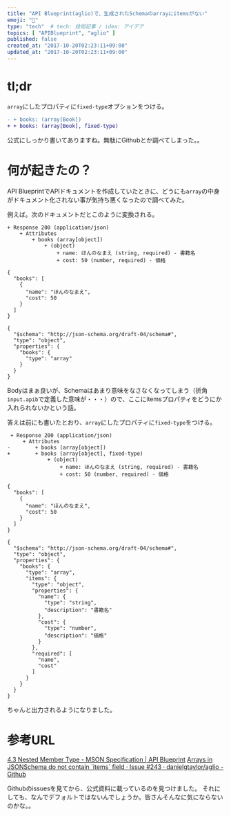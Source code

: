 ```yaml
---
title: "API Blueprint(aglio)で、生成されたSchemaのarrayにitemsがない"
emoji: "🎃"
type: "tech"  # tech: 技術記事 / idea: アイデア
topics: [ "APIBlueprint", "aglio" ]
published: false
created_at: "2017-10-20T02:23:11+09:00"
updated_at: "2017-10-20T02:23:11+09:00"
---
```

# tl;dr

`array`にしたプロパティに`fixed-type`オプションをつける。

```diff
- + books: (array[Book])
+ + books: (array[Book], fixed-type) 
```

公式にしっかり書いてありますね。無駄にGithubとか調べてしまった。。

# 何が起きたの？
API BlueprintでAPIドキュメントを作成していたときに、どうにも`array`の中身がドキュメント化されない事が気持ち悪くなったので調べてみた。

例えば。次のドキュメントだとこのように変換される。

```:input.apib
+ Response 200 (application/json)
    + Attributes
        + books (array[object])
            + (object)
                + name: ほんのなまえ (string, required) - 書籍名
                + cost: 50 (number, required) - 価格
```

```json:Body
{
  "books": [
    {
      "name": "ほんのなまえ",
      "cost": 50
    }
  ]
}
```
```json:Schema
{
  "$schema": "http://json-schema.org/draft-04/schema#",
  "type": "object",
  "properties": {
    "books": {
      "type": "array"
    }
  }
}
```

Bodyはまぁ良いが、Schemaはあまり意味をなさなくなってしまう（折角`input.apib`で定義した意味が・・・）ので、ここにitemsプロパティをどうにか入れられないかという話。

答えは前にも書いたとおり、`array`にしたプロパティに`fixed-type`をつける。

```diff:input.apib
 + Response 200 (application/json)
     + Attributes
-        + books (array[object])
+        + books (array[object], fixed-type)
             + (object)
                 + name: ほんのなまえ (string, required) - 書籍名
                 + cost: 50 (number, required) - 価格
```
```json:Body
{
  "books": [
    {
      "name": "ほんのなまえ",
      "cost": 50
    }
  ]
}
```
```json:Schema
{
  "$schema": "http://json-schema.org/draft-04/schema#",
  "type": "object",
  "properties": {
    "books": {
      "type": "array",
      "items": {
        "type": "object",
        "properties": {
          "name": {
            "type": "string",
            "description": "書籍名"
          },
          "cost": {
            "type": "number",
            "description": "価格"
          }
        },
        "required": [
          "name",
          "cost"
        ]
      }
    }
  }
}
```

ちゃんと出力されるようになりました。

# 参考URL
[4.3 Nested Member Type - MSON Specification | API Blueprint](https://apiblueprint.org/documentation/mson/specification.html#43-nested-member-types)
[Arrays in JSONSchema do not contain \`items\` field · Issue #243 · danielgtaylor/aglio - Github](https://github.com/danielgtaylor/aglio/issues/243)

Githubのissuesを見てから、公式資料に載っているのを見つけました。
それにしても、なんでデフォルトではないんでしょうか。皆さんそんなに気にならないのかな。。
